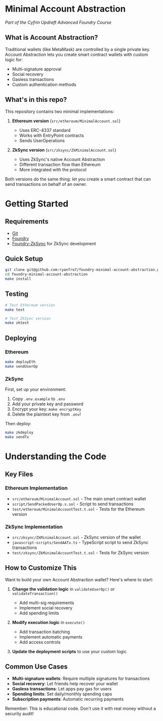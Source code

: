 # Minimal Account Abstraction

*Part of the Cyfrin Updraft Advanced Foundry Course*

## What is Account Abstraction?

Traditional wallets (like MetaMask) are controlled by a single private key. Account Abstraction lets you create smart contract wallets with custom logic for:
- Multi-signature approval
- Social recovery
- Gasless transactions
- Custom authentication methods

## What's in this repo?

This repository contains two minimal implementations:

1. **Ethereum version** (`src/ethereum/MinimalAccount.sol`)
   - Uses ERC-4337 standard
   - Works with EntryPoint contracts
   - Sends UserOperations

2. **ZkSync version** (`src/zksync/ZkMinimalAccount.sol`) 
   - Uses ZkSync's native Account Abstraction
   - Different transaction flow than Ethereum
   - More integrated with the protocol

Both versions do the same thing: let you create a smart contract that can send transactions on behalf of an owner.

# Getting Started

## Requirements

- [Git](https://git-scm.com/book/en/v2/Getting-Started-Installing-Git) 
- [Foundry](https://getfoundry.sh/)
- [Foundry-ZkSync](https://github.com/matter-labs/foundry-zksync) for ZkSync development

## Quick Setup

```bash
git clone git@github.com:ryanfro7/foundry-minimal-account-abstraction.git
cd foundry-minimal-account-abstraction
make install
```

## Testing

```bash
# Test Ethereum version
make test

# Test ZkSync version  
make zktest
```

## Deploying

### Ethereum

```bash
make deployEth
make sendUserOp
```

### ZkSync

First, set up your environment:
1. Copy `.env.example` to `.env`
2. Add your private key and password
3. Encrypt your key: `make encryptKey`
4. Delete the plaintext key from `.env`!

Then deploy:
```bash
make zkdeploy
make sendTx
```

# Understanding the Code

## Key Files

### Ethereum Implementation
- `src/ethereum/MinimalAccount.sol` - The main smart contract wallet
- `script/SendPackedUserOp.s.sol` - Script to send transactions
- `test/ethereum/MinimalAccountTest.t.sol` - Tests for the Ethereum version

### ZkSync Implementation  
- `src/zksync/ZkMinimalAccount.sol` - ZkSync version of the wallet
- `javascript-scripts/SendAATx.ts` - TypeScript script to send ZkSync transactions
- `test/zksync/ZkMinimalAccountTest.t.sol` - Tests for ZkSync version

## How to Customize This

Want to build your own Account Abstraction wallet? Here's where to start:

1. **Change the validation logic** in `validateUserOp()` or `validateTransaction()`
   - Add multi-sig requirements
   - Implement social recovery
   - Add spending limits

2. **Modify execution logic** in `execute()` 
   - Add transaction batching
   - Implement automatic payments
   - Add access controls

3. **Update the deployment scripts** to use your custom logic

## Common Use Cases

- **Multi-signature wallets**: Require multiple signatures for transactions
- **Social recovery**: Let friends help recover your wallet
- **Gasless transactions**: Let apps pay gas for users
- **Spending limits**: Set daily/monthly spending caps
- **Subscription payments**: Automatic recurring payments

Remember: This is educational code. Don't use it with real money without a security audit!
